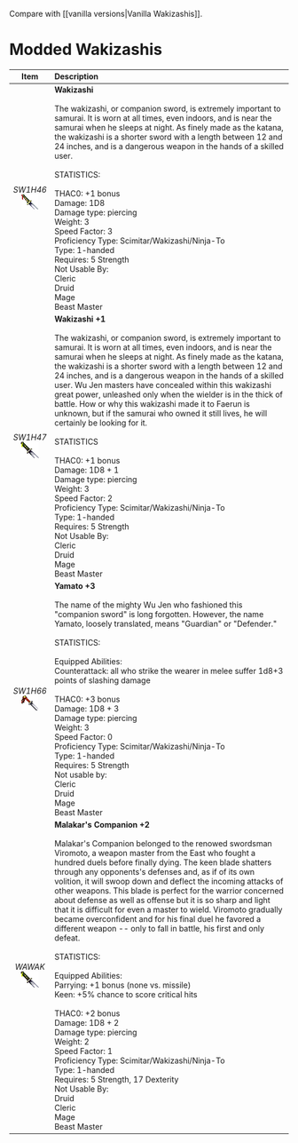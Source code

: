 Compare with [[vanilla versions|Vanilla Wakizashis]].


# Modded Wakizashis
| Item | Description |
| :-------: | :-------  |
| *SW1H46*<br />![Icon](Item-Descriptions/Modded/Images/SW1H46.png "Wakizashi") | **Wakizashi**<br /><br />The wakizashi, or companion sword, is extremely important to samurai. It is worn at all times, even indoors, and is near the samurai when he sleeps at night. As finely made as the katana, the wakizashi is a shorter sword with a length between 12 and 24 inches, and is a dangerous weapon in the hands of a skilled user.<br /><br />STATISTICS:<br /><br />THAC0: +1 bonus<br />Damage: 1D8<br />Damage type: piercing<br />Weight: 3<br />Speed Factor: 3<br />Proficiency Type: Scimitar/Wakizashi/Ninja-To<br />Type: 1-handed<br />Requires: 5 Strength<br />Not Usable By:<br /> Cleric<br /> Druid<br /> Mage<br /> Beast Master|
| *SW1H47*<br />![Icon](Item-Descriptions/Modded/Images/SW1H47.png "Wakizashi +1") | **Wakizashi +1**<br /><br />The wakizashi, or companion sword, is extremely important to samurai. It is worn at all times, even indoors, and is near the samurai when he sleeps at night. As finely made as the katana, the wakizashi is a shorter sword with a length between 12 and 24 inches, and is a dangerous weapon in the hands of a skilled user. Wu Jen masters have concealed within this wakizashi great power, unleashed only when the wielder is in the thick of battle. How or why this wakizashi made it to Faerun is unknown, but if the samurai who owned it still lives, he will certainly be looking for it.<br /><br />STATISTICS<br /><br />THAC0: +1 bonus<br />Damage: 1D8 + 1<br />Damage type: piercing<br />Weight: 3<br />Speed Factor: 2<br />Proficiency Type: Scimitar/Wakizashi/Ninja-To<br />Type: 1-handed<br />Requires: 5 Strength<br />Not Usable By:<br /> Cleric<br /> Druid<br /> Mage<br /> Beast Master|
| *SW1H66*<br />![Icon](Item-Descriptions/Modded/Images/SW1H66.png "Yamato +3") | **Yamato +3**<br /><br />The name of the mighty Wu Jen who fashioned this "companion sword" is long forgotten. However, the name Yamato, loosely translated, means "Guardian" or "Defender."<br /><br />STATISTICS:<br /><br />Equipped Abilities:<br /> Counterattack: all who strike the wearer in melee suffer 1d8+3 points of slashing damage<br /><br />THAC0: +3 bonus<br />Damage: 1D8 + 3<br />Damage type: piercing<br />Weight: 3<br />Speed Factor: 0<br />Proficiency Type: Scimitar/Wakizashi/Ninja-To<br />Type: 1-handed<br />Requires: 5 Strength<br />Not usable by:<br /> Cleric<br /> Druid<br /> Mage<br /> Beast Master|
| *WAWAK*<br />![Icon](Item-Descriptions/Modded/Images/WAWAK.png "Malakar's Companion +2") | **Malakar's Companion +2**<br /><br />Malakar's Companion belonged to the renowed swordsman Viromoto, a weapon master from the East who fought a hundred duels before finally dying. The keen blade shatters through any opponents's defenses and, as if of its own volition, it will swoop down and deflect the incoming attacks of other weapons. This blade is perfect for the warrior concerned about defense as well as offense but it is so sharp and light that it is difficult for even a master to wield. Viromoto gradually became overconfident and for his final duel he favored a different weapon -- only to fall in battle, his first and only defeat.<br /><br />STATISTICS:<br /><br />Equipped Abilities:<br /> Parrying: +1 bonus (none vs. missile)<br /> Keen: +5% chance to score critical hits<br /><br />THAC0: +2 bonus<br />Damage:  1D8 + 2<br />Damage type:  piercing<br />Weight:  2<br />Speed Factor: 1<br />Proficiency Type: Scimitar/Wakizashi/Ninja-To<br />Type:  1-handed<br />Requires: 5 Strength, 17 Dexterity<br />Not Usable By:<br /> Druid<br /> Cleric<br /> Mage<br /> Beast Master|

